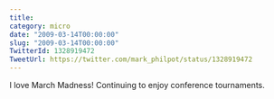 ```yaml
---
title: 
category: micro
date: "2009-03-14T00:00:00"
slug: "2009-03-14T00:00:00"
TwitterId: 1328919472
TweetUrl: https://twitter.com/mark_philpot/status/1328919472
---
```


I love March Madness! Continuing to enjoy conference tournaments.
